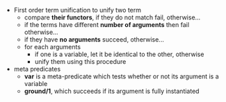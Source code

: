 - First order term unification
  to unify two term
	- compare **their functors**, if they do not match fail, otherwise...
	- if the terms have different **number of arguments** then fail otherwise...
	- if they have **no arguments** succeed, otherwise...
	- for each arguments
		- if one is a variable, let it be identical to the other, otherwise
		- unify them using this procedure
- meta predicates
	- **var** is a meta-predicate which tests whether or not its
	  argument is a variable
	- **ground/1**, which succeeds if its argument is fully instantiated